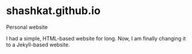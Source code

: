 # shashkat.github.io
Personal website

I had a simple, HTML-based website for long. Now, I am finally changing it to a Jekyll-based website.
